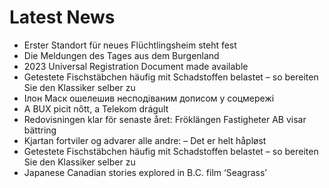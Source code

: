 # Latest News
-  Erster Standort für neues Flüchtlingsheim steht fest
-  Die Meldungen des Tages aus dem Burgenland
-  2023 Universal Registration Document made available
-  Getestete Fischstäbchen häufig mit Schadstoffen belastet – so bereiten Sie den Klassiker selber zu
-  Ілон Маск ошелешив несподіваним дописом у соцмережі
-  A BUX picit nőtt, a Telekom drágult
-  Redovisningen klar för senaste året: Fröklängen Fastigheter AB visar bättring
-  Kjartan fortviler og advarer alle andre: – Det er helt håpløst
-  Getestete Fischstäbchen häufig mit Schadstoffen belastet – so bereiten Sie den Klassiker selber zu
-  Japanese Canadian stories explored in B.C. film ‘Seagrass’
